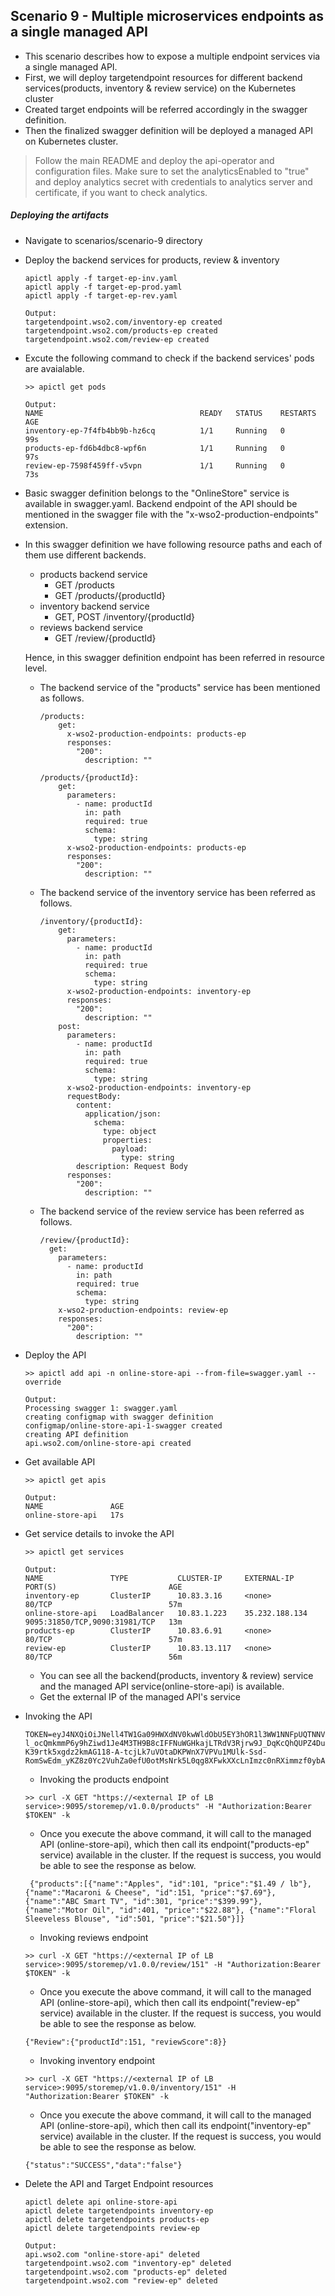 ## Scenario 9 - Multiple microservices endpoints as a single managed API
- This scenario describes how to expose a multiple endpoint services via a single managed API.
- First, we will deploy targetendpoint resources for different backend services(products, inventory & review service) on the Kubernetes cluster
- Created target endpoints will be referred accordingly in the swagger definition.
- Then the finalized swagger definition will be deployed a managed API on Kubernetes cluster.

> Follow the main README and deploy the api-operator and configuration files. Make sure to set the analyticsEnabled to "true" and deploy analytics secret with credentials to analytics server and certificate, if you want to check analytics.

  ##### Deploying the artifacts

 - Navigate to scenarios/scenario-9 directory
 - Deploy the backend services for products, review & inventory
    ```
    apictl apply -f target-ep-inv.yaml
    apictl apply -f target-ep-prod.yaml
    apictl apply -f target-ep-rev.yaml  

    Output:
    targetendpoint.wso2.com/inventory-ep created
    targetendpoint.wso2.com/products-ep created
    targetendpoint.wso2.com/review-ep created
    ```

 - Excute the following command to check if the backend services' pods are avaialable.
    ```
    >> apictl get pods

    Output:
    NAME                                   READY   STATUS    RESTARTS   AGE
    inventory-ep-7f4fb4bb9b-hz6cq          1/1     Running   0          99s
    products-ep-fd6b4dbc8-wpf6n            1/1     Running   0          97s
    review-ep-7598f459ff-v5vpn             1/1     Running   0          73s
    ```
    
- Basic swagger definition belongs to the "OnlineStore" service is available in swagger.yaml.
Backend endpoint of the API should be mentioned in the swagger file with the "x-wso2-production-endpoints" extension.
- In this swagger definition we have following resource paths and each of them use different backends.
    - products backend service
        - GET /products
        - GET /products/{productId}
    - inventory backend service
        - GET, POST /inventory/{productId}
    - reviews backend service
        - GET /review/{productId}
        
    Hence, in this swagger definition endpoint has been referred in resource level. 
    - The backend service of the "products" service has been mentioned as follows.
        ```
        /products:
            get:
              x-wso2-production-endpoints: products-ep
              responses:
                "200":
                  description: ""
        
        /products/{productId}:
            get:
              parameters:
                - name: productId
                  in: path
                  required: true
                  schema:
                    type: string
              x-wso2-production-endpoints: products-ep
              responses:
                "200":
                  description: ""
        ```
    - The backend service of the inventory service has been referred as follows.
    
        ```
        /inventory/{productId}:
            get:
              parameters:
                - name: productId
                  in: path
                  required: true
                  schema:
                    type: string
              x-wso2-production-endpoints: inventory-ep
              responses:
                "200":
                  description: ""
            post:
              parameters:
                - name: productId
                  in: path
                  required: true
                  schema:
                    type: string
              x-wso2-production-endpoints: inventory-ep
              requestBody:
                content:
                  application/json:
                    schema:
                      type: object
                      properties:
                        payload:
                          type: string
                description: Request Body
              responses:
                "200":
                  description: ""
        ```
    - The backend service of the review service has been referred as follows.
        
        ```
        /review/{productId}:
          get:
            parameters:
              - name: productId
                in: path
                required: true
                schema:
                  type: string
            x-wso2-production-endpoints: review-ep
            responses:
              "200":
                description: ""
        ```

- Deploy the API <br /> 
    ```
    >> apictl add api -n online-store-api --from-file=swagger.yaml --override
    
    Output:
    Processing swagger 1: swagger.yaml
    creating configmap with swagger definition
    configmap/online-store-api-1-swagger created
    creating API definition
    api.wso2.com/online-store-api created
    ```
    
- Get available API <br /> 

    ```
    >> apictl get apis

    Output:    
    NAME               AGE
    online-store-api   17s
    ```

- Get service details to invoke the API<br />

    ```
    >> apictl get services

    Output:
    NAME               TYPE           CLUSTER-IP     EXTERNAL-IP      PORT(S)                         AGE
    inventory-ep       ClusterIP      10.83.3.16     <none>           80/TCP                          57m
    online-store-api   LoadBalancer   10.83.1.223    35.232.188.134   9095:31850/TCP,9090:31981/TCP   13m
    products-ep        ClusterIP      10.83.6.91     <none>           80/TCP                          57m
    review-ep          ClusterIP      10.83.13.117   <none>           80/TCP                          56m
    ```
    - You can see all the backend(products, inventory & review) service and the managed API service(online-store-api) is available.
    - Get the external IP of the managed API's service
 
- Invoking the API <br />
    ```
    TOKEN=eyJ4NXQiOiJNell4TW1Ga09HWXdNV0kwWldObU5EY3hOR1l3WW1NNFpUQTNNV0kyTkRBelpHUXpOR00wWkdSbE5qSmtPREZrWkRSaU9URmtNV0ZoTXpVMlpHVmxOZyIsImtpZCI6Ik16WXhNbUZrT0dZd01XSTBaV05tTkRjeE5HWXdZbU00WlRBM01XSTJOREF6WkdRek5HTTBaR1JsTmpKa09ERmtaRFJpT1RGa01XRmhNelUyWkdWbE5nX1JTMjU2IiwiYWxnIjoiUlMyNTYifQ.eyJzdWIiOiJhZG1pbkBjYXJib24uc3VwZXIiLCJhdWQiOiJKRmZuY0djbzRodGNYX0xkOEdIVzBBR1V1ME1hIiwibmJmIjoxNTk3MjExOTUzLCJhenAiOiJKRmZuY0djbzRodGNYX0xkOEdIVzBBR1V1ME1hIiwic2NvcGUiOiJhbV9hcHBsaWNhdGlvbl9zY29wZSBkZWZhdWx0IiwiaXNzIjoiaHR0cHM6XC9cL3dzbzJhcGltOjMyMDAxXC9vYXV0aDJcL3Rva2VuIiwiZXhwIjoxOTMwNTQ1Mjg2LCJpYXQiOjE1OTcyMTE5NTMsImp0aSI6IjMwNmI5NzAwLWYxZjctNDFkOC1hMTg2LTIwOGIxNmY4NjZiNiJ9.UIx-l_ocQmkmmP6y9hZiwd1Je4M3TH9B8cIFFNuWGHkajLTRdV3Rjrw9J_DqKcQhQUPZ4DukME41WgjDe5L6veo6Bj4dolJkrf2Xx_jHXUO_R4dRX-K39rtk5xgdz2kmAG118-A-tcjLk7uVOtaDKPWnX7VPVu1MUlk-Ssd-RomSwEdm_yKZ8z0Yc2VuhZa0efU0otMsNrk5L0qg8XFwkXXcLnImzc0nRXimmzf0ybAuf1GLJZyou3UUTHdTNVAIKZEFGMxw3elBkGcyRswzBRxm1BrIaU9Z8wzeEv4QZKrC5NpOpoNJPWx9IgmKdK2b3kIWJEFreT3qyoGSBrM49Q
    ```
   
   - Invoking the products endpoint
    ```
    >> curl -X GET "https://<external IP of LB service>:9095/storemep/v1.0.0/products" -H "Authorization:Bearer $TOKEN" -k
    ```
    - Once you execute the above command, it will call to the managed API (online-store-api), which then call its endpoint("products-ep" service) available in the cluster. If the request is success, you would be able to see the response as below.
    ```
     {"products":[{"name":"Apples", "id":101, "price":"$1.49 / lb"}, {"name":"Macaroni & Cheese", "id":151, "price":"$7.69"}, {"name":"ABC Smart TV", "id":301, "price":"$399.99"}, {"name":"Motor Oil", "id":401, "price":"$22.88"}, {"name":"Floral Sleeveless Blouse", "id":501, "price":"$21.50"}]}
    ```
    - Invoking reviews endpoint
    ```
    >> curl -X GET "https://<external IP of LB service>:9095/storemep/v1.0.0/review/151" -H "Authorization:Bearer $TOKEN" -k
    ```
    - Once you execute the above command, it will call to the managed API (online-store-api), which then call its endpoint("review-ep" service) available in the cluster. If the request is success, you would be able to see the response as below.
    ```
    {"Review":{"productId":151, "reviewScore":8}}
    ```
    - Invoking inventory endpoint
  
    ```
    >> curl -X GET "https://<external IP of LB service>:9095/storemep/v1.0.0/inventory/151" -H "Authorization:Bearer $TOKEN" -k
    ```
    - Once you execute the above command, it will call to the managed API (online-store-api), which then call its endpoint("inventory-ep" service) available in the cluster. If the request is success, you would be able to see the response as below.
    ```
    {"status":"SUCCESS","data":"false"}
    ```
- Delete the  API and Target Endpoint resources
    ```
    apictl delete api online-store-api
    apictl delete targetendpoints inventory-ep
    apictl delete targetendpoints products-ep
    apictl delete targetendpoints review-ep

    Output:
    api.wso2.com "online-store-api" deleted
    targetendpoint.wso2.com "inventory-ep" deleted
    targetendpoint.wso2.com "products-ep" deleted
    targetendpoint.wso2.com "review-ep" deleted
    ```